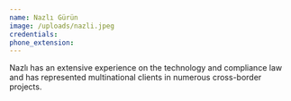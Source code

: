 ```yaml
---
name: Nazlı Gürün
image: /uploads/nazli.jpeg
credentials:
phone_extension:
---
```

Nazlı has an extensive experience on the technology and compliance law and has represented multinational clients in numerous cross-border projects.